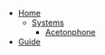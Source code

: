<!-- docs/_sidebar.md -->
- [Home](/)
  - [Systems](system.md)
    - [Acetonphone](acp.md)
- [Guide](guide.md)